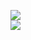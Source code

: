 ![](https://github-readme-stats.vercel.app/api?username=Oszku&theme=radical&hide_border=false&include_all_commits=false&count_private=true)<br/>
[![](https://visitcount.itsvg.in/api?id=Oszku&icon=5&color=12)](https://visitcount.itsvg.in)
